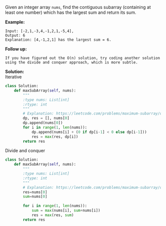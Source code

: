 Given an integer array `nums`, find the contiguous subarray (containing at least one number) which has the largest sum and return its sum.

**Example:**
```
Input: [-2,1,-3,4,-1,2,1,-5,4],
Output: 6
Explanation: [4,-1,2,1] has the largest sum = 6.
```
**Follow up:**
```
If you have figured out the O(n) solution, try coding another solution using the divide and conquer approach, which is more subtle.
```
**Solution:**    
Iterative
```python
class Solution:
    def maxSubArray(self, nums):
        """
        :type nums: List[int]
        :rtype: int
        """
        # Explanation: https://leetcode.com/problems/maximum-subarray/discuss/20193/DP-solution-and-some-thoughts
        dp, res = [], nums[0]
        dp.append(nums[0])
        for i in range(1, len(nums)):
            dp.append(nums[i] + (0 if dp[i-1] < 0 else dp[i-1]))
            res = max(res, dp[i])
        return res
```     
Divide and conquer
```python
class Solution:
    def maxSubArray(self, nums):
        """
        :type nums: List[int]
        :rtype: int
        """
        # Explanation: https://leetcode.com/problems/maximum-subarray/discuss/20193/DP-solution-and-some-thoughts
        res=nums[0]
        sum=nums[0]
        
        for i in range(1, len(nums)):
            sum = max(nums[i], sum+nums[i])
            res = max(res, sum)
        return res
```    
            
